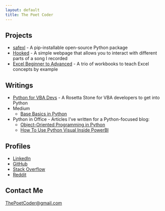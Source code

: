 ```yaml
---
layout: default
title: The Poet Coder
---
```


## Projects
* [safexl](https://github.com/ThePoetCoder/safexl) - A pip-installable open-source Python package
* [Hooked](https://thepoetcoder.github.io/Hooked/hooked.html) - A simple webpage that allows you to interact with different parts of a song I recorded
* [Excel Beginner to Advanced](https://github.com/ThePoetCoder/Excel-Beginner-To-Advanced) - A trio of workbooks to teach Excel concepts by example

## Writings
* [Python for VBA Devs](https://github.com/ThePoetCoder/Python-for-VBA-Devs) - A Rosetta Stone for VBA developers to get into Python
* Medium
  * [Base Basics in Python](https://medium.com/@thepoetcoder/base-basics-in-python-809e5200b570)
* Python in Office - Articles I’ve written for a Python-focused blog:
  * [Object-Oriented Programming in Python](https://pythoninoffice.com/object-oriented-programming-in-python/)
  * [How To Use Python Visual Inside PowerBI](https://pythoninoffice.com/how-to-use-python-visual-inside-powerbi/)


## Profiles
* [LinkedIn](https://www.linkedin.com/in/-eric-smith)
* [GitHub](https://github.com/ThePoetCoder/)
* [Stack Overflow](https://stackoverflow.com/users/9885313/thepoetcoder)
* [Reddit](https://www.reddit.com/user/thepoetcoder/)

## Contact Me
[ThePoetCoder@gmail.com](mailto:thepoetcoder@gmail.com)
